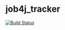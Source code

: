 # job4j_tracker

[![Build Status](https://travis-ci.com/TamaoSaridzawa/job4j_tracker.svg?branch=master)](https://travis-ci.com/TamaoSaridzawa/job4j_tracker)